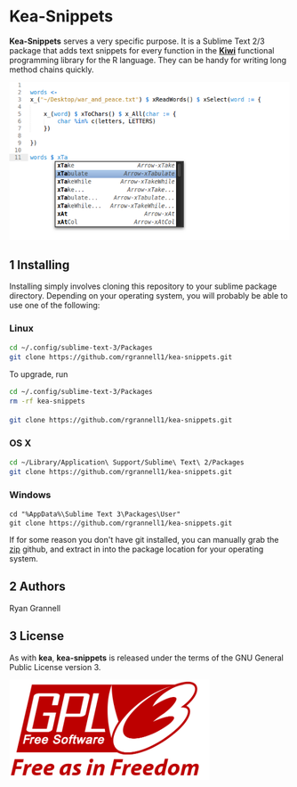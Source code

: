 Kea-Snippets
===========================================

**Kea-Snippets** serves a very specific purpose. It is a Sublime Text 2/3
package that adds text snippets for every function in the [**Kiwi**](https://github.com/rgrannell1/kiwi)
functional programming library for the R language. They can be handy for writing long
method chains quickly.

<img src = "sample.png"></img>

## 1 Installing

Installing simply involves cloning this repository to your sublime package directory. Depending
on your operating system, you will probably be able to use one of the following:

### Linux

```bash
cd ~/.config/sublime-text-3/Packages
git clone https://github.com/rgrannell1/kea-snippets.git
```
To upgrade, run

```bash
cd ~/.config/sublime-text-3/Packages
rm -rf kea-snippets

git clone https://github.com/rgrannell1/kea-snippets.git
```

### OS X

```bash
cd ~/Library/Application\ Support/Sublime\ Text\ 2/Packages
git clone https://github.com/rgrannell1/kea-snippets.git
```


### Windows

```
cd "%AppData%\Sublime Text 3\Packages\User"
git clone https://github.com/rgrannell1/kea-snippets.git
```
If for some reason you don't have git installed, you can manually grab the [zip](https://github.com/rgrannell1/kea-snippets/archive/master.zip) github, and
extract in into the package location for your operating system.

## 2 Authors

Ryan Grannell

## 3 License

As with **kea**, **kea-snippets** is released under the terms of the GNU General Public License version 3.

<img src="gpl3.png" height = "180"> </img>

